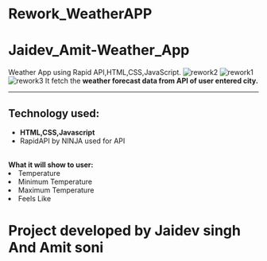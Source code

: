 # Rework_WeatherAPP
# Jaidev_Amit-Weather_App
Weather App using Rapid API,HTML,CSS,JavaScript.
![rework2](https://user-images.githubusercontent.com/120723984/221107320-c28db52d-f81b-4451-90f7-0f4eca62064b.png)
![rework1](https://user-images.githubusercontent.com/120723984/221107336-abfe16fb-631b-4a4c-a6d7-3bc573e69008.png)
![rework3](https://user-images.githubusercontent.com/120723984/221107341-2b439cb5-7c04-479c-8e5b-0af68fdd3024.png)
It fetch the <b>weather forecast data from API of user entered city.</b><hr>
<h2>Technology used:</h2>
<ul><li><b>HTML,CSS,Javascript</b></li>
<li>RapidAPI by NINJA used for API</li></ul>
<br>
<b>What it will show to user:</b>
<li>Temperature</li>
<li>Minimum Temperature</li>
<li>Maximum Temperature</li>
<li>Feels Like </li>
<h1>Project developed by Jaidev singh And Amit soni </h1>
